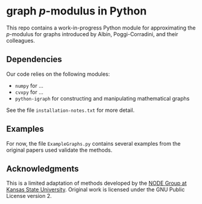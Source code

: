 # graph $p$-modulus in Python

This repo contains a work-in-progress Python module for approximating the $p$-modulus for graphs introduced by Albin, Poggi-Corradini, and their colleagues.

## Dependencies

Our code relies on the following modules:

- `numpy` for ...
- `cvxpy` for ...
- `python-igraph` for constructing and manipulating mathematical graphs

See the file `installation-notes.txt` for more detail.

## Examples

For now, the file `ExampleGraphs.py` contains several examples from the original papers used validate the methods.

## Acknowledgments

This is a limited adaptation of methods developed by the [NODE Group at Kansas State University](https://node.math.ksu.edu/). Original work is licensed under the GNU Public License version 2.

